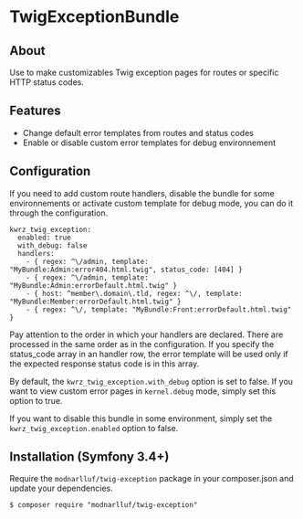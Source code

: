 TwigExceptionBundle
=============


## About

Use to make customizables Twig exception pages for routes or specific HTTP status codes.

## Features

* Change default error templates from routes and status codes
* Enable or disable custom error templates for debug environnement

## Configuration

If you need to add custom route handlers, disable the bundle for some environnements or activate custom template for debug mode, you can do it through the configuration.

    kwrz_twig_exception:
      enabled: true
      with_debug: false
      handlers:
        - { regex: ^\/admin, template: "MyBundle:Admin:error404.html.twig", status_code: [404] }
        - { regex: ^\/admin, template: "MyBundle:Admin:errorDefault.html.twig" }
        - { host: ^member\.domain\.tld, regex: ^\/, template: "MyBundle:Member:errorDefault.html.twig" }
        - { regex: ^\/, template: "MyBundle:Front:errorDefault.html.twig" }

Pay attention to the order in which your handlers are declared. There are processed in the same order as in the configuration. If you specify the status_code array in an handler row, the error template will be used only if the expected response status code is in this array.

By default, the `kwrz_twig_exception.with_debug` option is set to false. If you want to view custom error pages in `kernel.debug` mode, simply set this option to true.

If you want to disable this bundle in some environment, simply set the `kwrz_twig_exception.enabled` option to false.

## Installation (Symfony 3.4+)

Require the `modnarlluf/twig-exception` package in your composer.json and update your dependencies.

    $ composer require "modnarlluf/twig-exception"